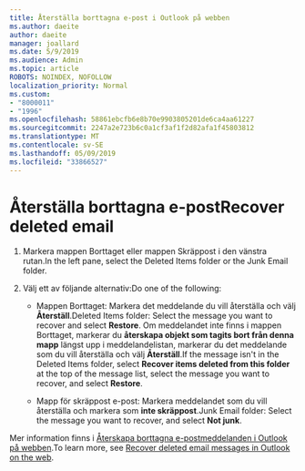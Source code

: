 ```yaml
---
title: Återställa borttagna e-post i Outlook på webben
ms.author: daeite
author: daeite
manager: joallard
ms.date: 5/9/2019
ms.audience: Admin
ms.topic: article
ROBOTS: NOINDEX, NOFOLLOW
localization_priority: Normal
ms.custom:
- "8000011"
- "1996"
ms.openlocfilehash: 58861ebcfb6e8b70e9903805201de6ca4aa61227
ms.sourcegitcommit: 2247a2e723b6c0a1cf3af1f2d82afa1f45803812
ms.translationtype: MT
ms.contentlocale: sv-SE
ms.lasthandoff: 05/09/2019
ms.locfileid: "33866527"
---
```

# <a name="recover-deleted-email"></a><span data-ttu-id="f2c2f-102">Återställa borttagna e-post</span><span class="sxs-lookup"><span data-stu-id="f2c2f-102">Recover deleted email</span></span>

1. <span data-ttu-id="f2c2f-103">Markera mappen Borttaget eller mappen Skräppost i den vänstra rutan.</span><span class="sxs-lookup"><span data-stu-id="f2c2f-103">In the left pane, select the Deleted Items folder or the Junk Email folder.</span></span>

2. <span data-ttu-id="f2c2f-104">Välj ett av följande alternativ:</span><span class="sxs-lookup"><span data-stu-id="f2c2f-104">Do one of the following:</span></span>

    - <span data-ttu-id="f2c2f-105">Mappen Borttaget: Markera det meddelande du vill återställa och välj **Återställ**.</span><span class="sxs-lookup"><span data-stu-id="f2c2f-105">Deleted Items folder: Select the message you want to recover and select **Restore**.</span></span> <span data-ttu-id="f2c2f-106">Om meddelandet inte finns i mappen Borttaget, markerar du **återskapa objekt som tagits bort från denna mapp** längst upp i meddelandelistan, markerar du det meddelande som du vill återställa och välj **Återställ**.</span><span class="sxs-lookup"><span data-stu-id="f2c2f-106">If the message isn't in the Deleted Items folder, select **Recover items deleted from this folder** at the top of the message list, select the message you want to recover, and select **Restore**.</span></span>

    - <span data-ttu-id="f2c2f-107">Mapp för skräppost e-post: Markera meddelandet som du vill återställa och markera som **inte skräppost**.</span><span class="sxs-lookup"><span data-stu-id="f2c2f-107">Junk Email folder: Select the message you want to recover, and select **Not junk**.</span></span>

<span data-ttu-id="f2c2f-108">Mer information finns i [Återskapa borttagna e-postmeddelanden i Outlook på webben](https://support.office.com/article/a8ca78ac-4721-4066-95dd-571842e9fb11).</span><span class="sxs-lookup"><span data-stu-id="f2c2f-108">To learn more, see [Recover deleted email messages in Outlook on the web](https://support.office.com/article/a8ca78ac-4721-4066-95dd-571842e9fb11).</span></span>